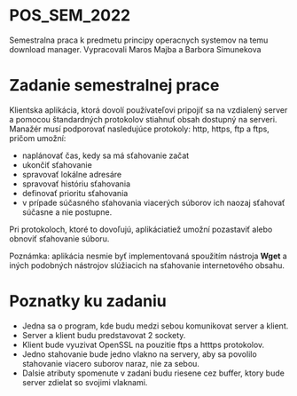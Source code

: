 # POS_SEM_2022
Semestralna praca k predmetu principy operacnych systemov na temu download manager. Vypracovali Maros Majba a Barbora Simunekova

# Zadanie semestralnej prace
Klientska aplikácia, ktorá dovolí používateľovi pripojiť sa na vzdialený server a pomocou štandardných protokolov stiahnuť obsah dostupný na serveri. Manažér musí podporovať nasledujúce protokoly: http, https, ftp a ftps, pričom umožní:
- naplánovať čas, kedy sa má sťahovanie začat
- ukončiť sťahovanie 
- spravovať lokálne adresáre 
- spravovať históriu sťahovania
- definovať prioritu sťahovania
- v prípade súčasného sťahovania viacerých súborov ich naozaj sťahovať súčasne a nie postupne.

Pri protokoloch, ktoré to dovoľujú, aplikáciatiež umožní pozastaviť alebo obnoviť sťahovanie súboru.

Poznámka: aplikácia  nesmie  byť  implementovaná  spoužitím  nástroja **Wget**  a iných  podobných  nástrojov slúžiacich na sťahovanie internetového obsahu.

# Poznatky ku zadaniu
- Jedna sa o program, kde budu medzi sebou komunikovat server a klient.
- Server a klient budu predstavovat 2 sockety.
- Klient bude vyuzivat OpenSSL na pouzitie ftps a htttps protokolov.
- Jedno stahovanie bude jedno vlakno na servery, aby sa povolilo stahovanie viacero suborov naraz, nie za sebou.
- Dalsie atributy spomenute v zadani budu riesene cez buffer, ktory bude server zdielat so svojimi vlaknami.
